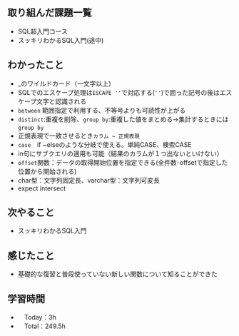 ## 取り組んだ課題一覧
- SQL超入門コース
- スッキリわかるSQL入門(途中)

## わかったこと
- _のワイルドカード（一文字以上）
- SQLでのエスケープ処理は`ESCAPE ''`で対応する(`''`)で囲った記号の後はエスケープ文字と認識される
- `between` 範囲指定で利用する、不等号よりも可読性が上がる
- `distinct`:重複を削除、`group by`:重複した値をまとめる→集計するときには`group by`
- 正規表現で一致させるとき`カラム ~ 正規表現`
- `case`　if ~elseのような分岐で使える。単純CASE、検索CASE
- in句にサブクエリの適用も可能（結果のカラムが１つ出ないといけない）
- `offset`関数：データの取得開始位置を指定できる(全件数-offsetで指定した位置から開始される)
- char型：文字列固定長、varchar型：文字列可変長
- expect intersect

## 次やること
- スッキリわかるSQL入門

## 感じたこと
- 基礎的な復習と普段使っていない新しい関数について知ることができた

## 学習時間
- 　Today：3h
- 　Total：249.5h